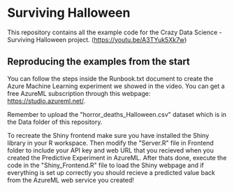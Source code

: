 # Surviving Halloween
This repository contains all the example code for the Crazy Data Science - Surviving Halloween project.
(https://youtu.be/A3TYuk5Xk7w)


## Reproducing the examples from the start
You can follow the steps inside the Runbook.txt document to create the Azure Machine Learning experiment we showed in the video.
You can get a free AzureML subscription through this webpage: https://studio.azureml.net/.

Remember to upload the "horror_deaths_Halloween.csv" dataset which is in the Data folder of this repository.

To recreate the Shiny frontend make sure you have installed the Shiny library in your R workspace.
Then modify the "Server.R" file in Frontend folder to include your API key and web URL that you recieved when you created the Predictive Experiment in AzureML.
After thats done, execute the code in the "Shiny_Frontend.R" file to load the Shiny webpage and if everything is set up correctly you should recieve a predicted value back from the AzureML web service you created!







